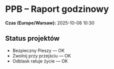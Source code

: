 # PPB – Raport godzinowy
**Czas (Europe/Warsaw):** 2025-10-08 10:30

## Status projektów
- Bezpieczny Pieszy — OK
- Zwolnij przy przejściu — OK
- Odblask ratuje życie — OK

